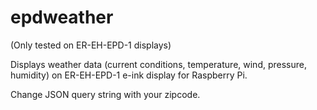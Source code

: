 # epdweather
(Only tested on ER-EH-EPD-1 displays)

Displays weather data (current conditions, temperature, wind, pressure, humidity) on ER-EH-EPD-1 e-ink display for Raspberry Pi.

Change JSON query string with your zipcode.
